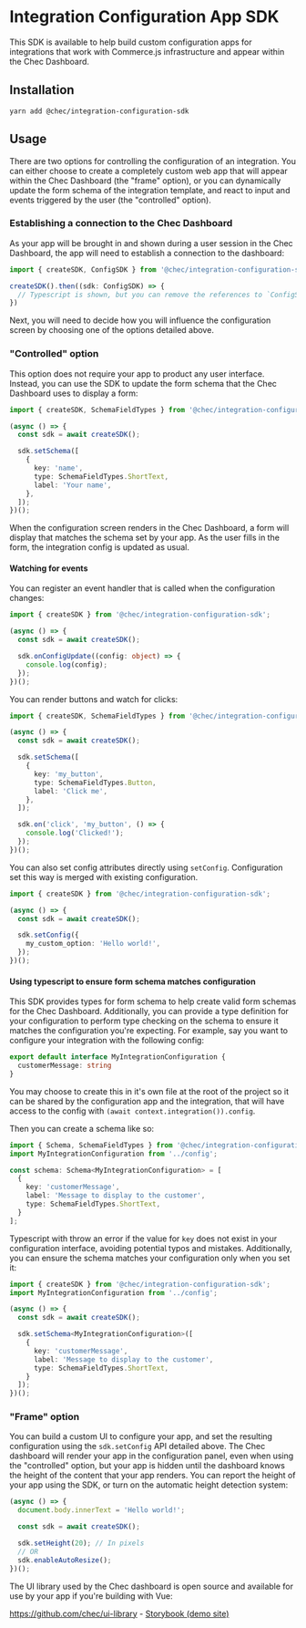 # Integration Configuration App SDK

This SDK is available to help build custom configuration apps for integrations that work with Commerce.js
infrastructure and appear within the Chec Dashboard.

## Installation

```shell
yarn add @chec/integration-configuration-sdk
```

## Usage

There are two options for controlling the configuration of an integration. You can either choose to create a completely
custom web app that will appear within the Chec Dashboard (the "frame" option), or you can dynamically update the form
schema of the integration template, and react to input and events triggered by the user (the "controlled" option).

### Establishing a connection to the Chec Dashboard

As your app will be brought in and shown during a user session in the Chec Dashboard, the app will need to establish a
connection to the dashboard:

```ts
import { createSDK, ConfigSDK } from '@chec/integration-configuration-sdk';

createSDK().then((sdk: ConfigSDK) => {
  // Typescript is shown, but you can remove the references to `ConfigSDK` to convert to native JS
})
```

Next, you will need to decide how you will influence the configuration screen by choosing one of the options detailed
above.

### "Controlled" option

This option does not require your app to product any user interface. Instead, you can use the SDK to update the form
schema that the Chec Dashboard uses to display a form:

```ts
import { createSDK, SchemaFieldTypes } from '@chec/integration-configuration-sdk';

(async () => {
  const sdk = await createSDK();

  sdk.setSchema([
    {
      key: 'name',
      type: SchemaFieldTypes.ShortText,
      label: 'Your name',
    },
  ]);
})();
```

When the configuration screen renders in the Chec Dashboard, a form will display that matches the schema set by your
app. As the user fills in the form, the integration config is updated as usual.

#### Watching for events

You can register an event handler that is called when the configuration changes:

```ts
import { createSDK } from '@chec/integration-configuration-sdk';

(async () => {
  const sdk = await createSDK();

  sdk.onConfigUpdate((config: object) => {
    console.log(config);
  });
})();
```

You can render buttons and watch for clicks:

```ts
import { createSDK, SchemaFieldTypes } from '@chec/integration-configuration-sdk';

(async () => {
  const sdk = await createSDK();

  sdk.setSchema([
    {
      key: 'my_button',
      type: SchemaFieldTypes.Button,
      label: 'Click me',
    },
  ]);

  sdk.on('click', 'my_button', () => {
    console.log('Clicked!');
  });
})();
```

You can also set config attributes directly using `setConfig`. Configuration set this way is merged with existing
configuration.

```ts
import { createSDK } from '@chec/integration-configuration-sdk';

(async () => {
  const sdk = await createSDK();

  sdk.setConfig({
    my_custom_option: 'Hello world!',
  });
})();
```

#### Using typescript to ensure form schema matches configuration

This SDK provides types for form schema to help create valid form schemas for the Chec Dashboard. Additionally, you can
provide a type definition for your configuration to perform type checking on the schema to ensure it matches the
configuration you're expecting. For example, say you want to configure your integration with the following config:

```ts
export default interface MyIntegrationConfiguration {
  customerMessage: string
}
```

You may choose to create this in it's own file at the root of the project so it can be shared by the configuration app
and the integration, that will have access to the config with `(await context.integration()).config`.

Then you can create a schema like so:

```ts
import { Schema, SchemaFieldTypes } from '@chec/integration-configuration-sdk';
import MyIntegrationConfiguration from '../config';

const schema: Schema<MyIntegrationConfiguration> = [
  {
    key: 'customerMessage',
    label: 'Message to display to the customer',
    type: SchemaFieldTypes.ShortText,
  }
];
```

Typescript with throw an error if the value for `key` does not exist in your configuration interface, avoiding potential
typos and mistakes. Additionally, you can ensure the schema matches your configuration only when you set it:

```ts
import { createSDK } from '@chec/integration-configuration-sdk';
import MyIntegrationConfiguration from '../config';

(async () => {
  const sdk = await createSDK();

  sdk.setSchema<MyIntegrationConfiguration>([
    {
      key: 'customerMessage',
      label: 'Message to display to the customer',
      type: SchemaFieldTypes.ShortText,
    }
  ]);
})();
```


### "Frame" option

You can build a custom UI to configure your app, and set the resulting configuration using the `sdk.setConfig` API
detailed above. The Chec dashboard will render your app in the configuration panel, even when using the "controlled"
option, but your app is hidden until the dashboard knows the height of the content that your app renders. You can
report the height of your app using the SDK, or turn on the automatic height detection system:

```ts
(async () => {
  document.body.innerText = 'Hello world!';

  const sdk = await createSDK();

  sdk.setHeight(20); // In pixels
  // OR
  sdk.enableAutoResize();
})();
```

The UI library used by the Chec dashboard is open source and available for use by your app if you're building with Vue:

https://github.com/chec/ui-library - [Storybook (demo site)](https://chec-ui.netlify.app)
